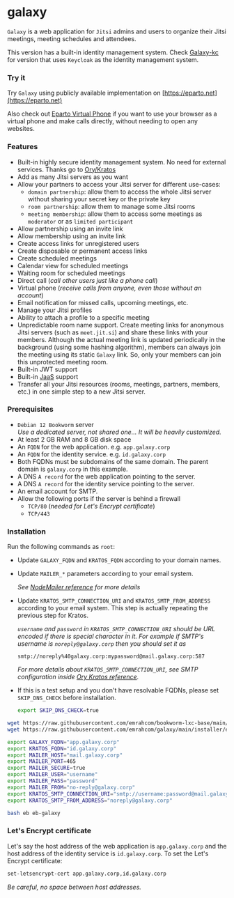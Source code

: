# galaxy

`Galaxy` is a web application for `Jitsi` admins and users to organize their
Jitsi meetings, meeting schedules and attendees.

This version has a built-in identity management system. Check
[Galaxy-kc](https://github.com/emrahcom/galaxy-kc) for version that uses
`Keycloak` as the identity management system.

### Try it

Try `Galaxy` using publicly available implementation on
[https://eparto.net](https://eparto.net)

Also check out
[Eparto Virtual Phone](https://github.com/emrahcom/eparto-virtual-phone) if you
want to use your browser as a virtual phone and make calls directly, without
needing to open any websites.

### Features

- Built-in highly secure identity management system. No need for external
  services. Thanks go to [Ory/Kratos](https://github.com/ory/kratos)
- Add as many Jitsi servers as you want
- Allow your partners to access your Jitsi server for different use-cases:
  - `domain partnership`: allow them to access the whole Jitsi server without
    sharing your secret key or the private key
  - `room partnership`: allow them to manage some Jitsi rooms
  - `meeting membership`: allow them to access some meetings as `moderator` or
    as `limited participant`
- Allow partnership using an invite link
- Allow membership using an invite link
- Create access links for unregistered users
- Create disposable or permanent access links
- Create scheduled meetings
- Calendar view for scheduled meetings
- Waiting room for scheduled meetings
- Direct call (_call other users just like a phone call_)
- Virtual phone (_receive calls from anyone, even those without an account_)
- Email notification for missed calls, upcoming meetings, etc.
- Manage your Jitsi profiles
- Ability to attach a profile to a specific meeting
- Unpredictable room name support. Create meeting links for anonymous Jitsi
  servers (such as `meet.jit.si`) and share these links with your members.
  Although the actual meeting link is updated periodically in the background
  (using some hashing algorithm), members can always join the meeting using its
  static `Galaxy` link. So, only your members can join this unprotected meeting
  room.
- Built-in JWT support
- Built-in [JaaS](https://jaas.8x8.vc) support
- Transfer all your Jitsi resources (rooms, meetings, partners, members, etc.)
  in one simple step to a new Jitsi server.

### Prerequisites

- `Debian 12 Bookworm` server\
  _Use a dedicated server, not shared one... It will be heavily customized._
- At least 2 GB RAM and 8 GB disk space
- An `FQDN` for the web application. e.g. `app.galaxy.corp`
- An `FQDN` for the identity service. e.g. `id.galaxy.corp`
- Both FQDNs must be subdomains of the same domain. The parent domain is
  `galaxy.corp` in this example.
- A DNS `A record` for the web application pointing to the server.
- A DNS `A record` for the identity service pointing to the server.
- An email account for SMTP.
- Allow the following ports if the server is behind a firewall
  - `TCP/80` (_needed for Let's Encrypt certificate_)
  - `TCP/443`

### Installation

Run the following commands as `root`:

- Update `GALAXY_FQDN` and `KRATOS_FQDN` according to your domain names.

- Update `MAILER_*` parameters according to your email system.

  _See [NodeMailer reference](https://nodemailer.com/smtp/) for more details_

- Update `KRATOS_SMTP_CONNECTION_URI` and `KRATOS_SMTP_FROM_ADDRESS` according
  to your email system. This step is actually repeating the previous step for
  Kratos.

  _`username` and `password` in `KRATOS_SMTP_CONNECTION_URI` should be URL
  encoded if there is special character in it. For example if SMTP's username is
  `noreply@galaxy.corp` then you should set it as_

  `smtp://noreply%40galaxy.corp:mypassword@mail.galaxy.corp:587`

  _For more details about `KRATOS_SMTP_CONNECTION_URI`, see SMTP configuration
  inside
  [Ory Kratos reference](https://www.ory.sh/docs/kratos/reference/configuration)._

- If this is a test setup and you don't have resolvable FQDNs, please set
  `SKIP_DNS_CHECK` before installation.

  ```bash
  export SKIP_DNS_CHECK=true
  ```

```bash
wget https://raw.githubusercontent.com/emrahcom/bookworm-lxc-base/main/installer/eb
wget https://raw.githubusercontent.com/emrahcom/galaxy/main/installer/eb-galaxy.conf

export GALAXY_FQDN="app.galaxy.corp"
export KRATOS_FQDN="id.galaxy.corp"
export MAILER_HOST="mail.galaxy.corp"
export MAILER_PORT=465
export MAILER_SECURE=true
export MAILER_USER="username"
export MAILER_PASS="password"
export MAILER_FROM="no-reply@galaxy.corp"
export KRATOS_SMTP_CONNECTION_URI="smtp://username:password@mail.galaxy.corp:587"
export KRATOS_SMTP_FROM_ADDRESS="noreply@galaxy.corp"

bash eb eb-galaxy
```

### Let's Encrypt certificate

Let's say the host address of the web application is `app.galaxy.corp` and the
host address of the identity service is `id.galaxy.corp`. To set the Let's
Encrypt certificate:

```bash
set-letsencrypt-cert app.galaxy.corp,id.galaxy.corp
```

_Be careful, no space between host addresses._
